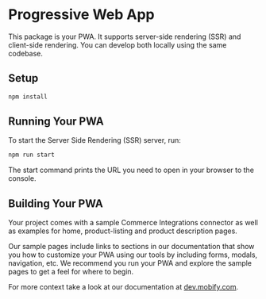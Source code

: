 # Progressive Web App

This package is your PWA. It supports server-side rendering (SSR) and client-side
rendering. You can develop both locally using the same codebase.

## Setup

```bash
npm install
```

## Running Your PWA

To start the Server Side Rendering (SSR) server, run:

```bash
npm run start
```

The start command prints the URL you need to open in your browser to the console.


## Building Your PWA

Your project comes with a sample Commerce Integrations connector as well as examples
for home, product-listing and product description pages.

Our sample pages include links to sections in our documentation that show you how to
customize your PWA using our tools by including forms, modals, navigation, etc.
We recommend you run your PWA and explore the sample pages to get a feel for where
to begin.

For more context take a look at our documentation at [dev.mobify.com][mobify-docs].

[mobify-docs]: http://dev.mobify.com
